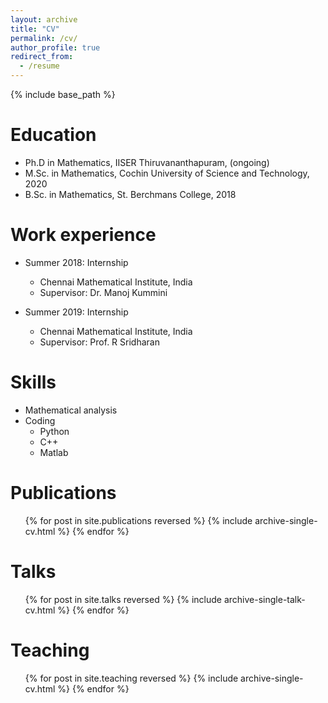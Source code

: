 ```yaml
---
layout: archive
title: "CV"
permalink: /cv/
author_profile: true
redirect_from:
  - /resume
---
```


{% include base_path %}

Education
======
* Ph.D in Mathematics, IISER Thiruvananthapuram, (ongoing)
* M.Sc. in Mathematics, Cochin University of Science and Technology, 2020
* B.Sc. in Mathematics, St. Berchmans College, 2018

Work experience
======
* Summer 2018: Internship
  * Chennai Mathematical Institute, India
  * Supervisor: Dr. Manoj Kummini

* Summer 2019: Internship
  * Chennai Mathematical Institute, India
  * Supervisor: Prof. R Sridharan
  
Skills
======
* Mathematical analysis
* Coding
  * Python
  * C++
  * Matlab

Publications
======
  <ul>{% for post in site.publications reversed %}
    {% include archive-single-cv.html %}
  {% endfor %}</ul>
  
Talks
======
  <ul>{% for post in site.talks reversed %}
    {% include archive-single-talk-cv.html  %}
  {% endfor %}</ul>
  
Teaching
======
  <ul>{% for post in site.teaching reversed %}
    {% include archive-single-cv.html %}
  {% endfor %}</ul>
